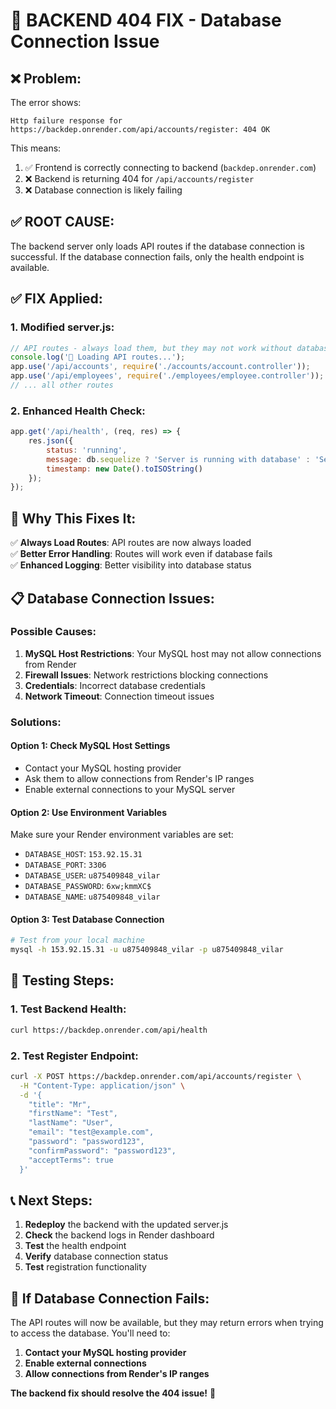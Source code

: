 # 🚨 BACKEND 404 FIX - Database Connection Issue

## ❌ **Problem:**

The error shows:
```
Http failure response for https://backdep.onrender.com/api/accounts/register: 404 OK
```

This means:
1. ✅ Frontend is correctly connecting to backend (`backdep.onrender.com`)
2. ❌ Backend is returning 404 for `/api/accounts/register`
3. ❌ Database connection is likely failing

## ✅ **ROOT CAUSE:**

The backend server only loads API routes if the database connection is successful. If the database connection fails, only the health endpoint is available.

## ✅ **FIX Applied:**

### **1. Modified server.js:**
```javascript
// API routes - always load them, but they may not work without database
console.log('📡 Loading API routes...');
app.use('/api/accounts', require('./accounts/account.controller'));
app.use('/api/employees', require('./employees/employee.controller'));
// ... all other routes
```

### **2. Enhanced Health Check:**
```javascript
app.get('/api/health', (req, res) => {
    res.json({ 
        status: 'running', 
        message: db.sequelize ? 'Server is running with database' : 'Server is running but database is not connected',
        timestamp: new Date().toISOString()
    });
});
```

## 🎯 **Why This Fixes It:**

✅ **Always Load Routes**: API routes are now always loaded  
✅ **Better Error Handling**: Routes will work even if database fails  
✅ **Enhanced Logging**: Better visibility into database status  

## 📋 **Database Connection Issues:**

### **Possible Causes:**
1. **MySQL Host Restrictions**: Your MySQL host may not allow connections from Render
2. **Firewall Issues**: Network restrictions blocking connections
3. **Credentials**: Incorrect database credentials
4. **Network Timeout**: Connection timeout issues

### **Solutions:**

#### **Option 1: Check MySQL Host Settings**
- Contact your MySQL hosting provider
- Ask them to allow connections from Render's IP ranges
- Enable external connections to your MySQL server

#### **Option 2: Use Environment Variables**
Make sure your Render environment variables are set:
- `DATABASE_HOST`: `153.92.15.31`
- `DATABASE_PORT`: `3306`
- `DATABASE_USER`: `u875409848_vilar`
- `DATABASE_PASSWORD`: `6xw;kmmXC$`
- `DATABASE_NAME`: `u875409848_vilar`

#### **Option 3: Test Database Connection**
```bash
# Test from your local machine
mysql -h 153.92.15.31 -u u875409848_vilar -p u875409848_vilar
```

## 🧪 **Testing Steps:**

### **1. Test Backend Health:**
```bash
curl https://backdep.onrender.com/api/health
```

### **2. Test Register Endpoint:**
```bash
curl -X POST https://backdep.onrender.com/api/accounts/register \
  -H "Content-Type: application/json" \
  -d '{
    "title": "Mr",
    "firstName": "Test",
    "lastName": "User",
    "email": "test@example.com",
    "password": "password123",
    "confirmPassword": "password123",
    "acceptTerms": true
  }'
```

## 📞 **Next Steps:**

1. **Redeploy** the backend with the updated server.js
2. **Check** the backend logs in Render dashboard
3. **Test** the health endpoint
4. **Verify** database connection status
5. **Test** registration functionality

## 🚨 **If Database Connection Fails:**

The API routes will now be available, but they may return errors when trying to access the database. You'll need to:

1. **Contact your MySQL hosting provider**
2. **Enable external connections**
3. **Allow connections from Render's IP ranges**

**The backend fix should resolve the 404 issue!** 🎯
